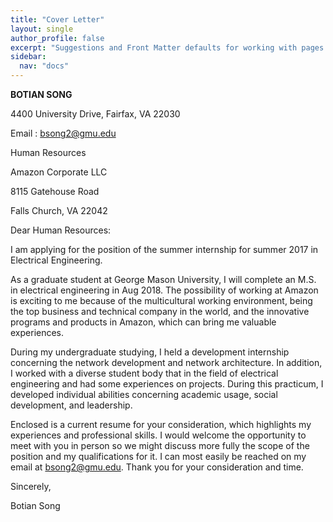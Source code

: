 ```yaml
---
title: "Cover Letter"
layout: single
author_profile: false
excerpt: "Suggestions and Front Matter defaults for working with pages."
sidebar:
  nav: "docs"
---
```


**BOTIAN SONG**

4400 University Drive, Fairfax, VA 22030

Email : bsong2@gmu.edu

Human Resources

Amazon Corporate LLC

8115 Gatehouse Road

Falls Church, VA 22042


Dear Human Resources:

I am applying for the position of the summer internship for summer 2017 in Electrical Engineering.


As a graduate student at George Mason University, I will complete an M.S. in electrical engineering in Aug 2018. The possibility of working at Amazon is exciting to me because of the multicultural working environment, being the top business and technical company in the world, and the innovative programs and products in Amazon, which can bring me valuable experiences.


During my undergraduate studying, I held a development internship concerning the network development and network architecture. In addition, I worked with a diverse student body that in the field of electrical engineering and had some experiences on projects. During this practicum, I developed individual abilities concerning academic usage, social development, and leadership.


Enclosed is a current resume for your consideration, which highlights my experiences and professional skills. I would welcome the opportunity to meet with you in person so we might discuss more fully the scope of the position and my qualifications for it. I can most easily be reached on my email at bsong2@gmu.edu. Thank you for your consideration and time.


Sincerely,


Botian Song
